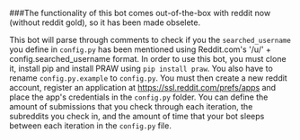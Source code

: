 ###The functionality of this bot comes out-of-the-box with reddit now (without reddit gold), so it has been made obselete.

This bot will parse through comments to check if you the `searched_username` you define in `config.py` has been mentioned using Reddit.com's '/u/' + config.searched_username format.
In order to use this bot, you must clone it, install pip and install PRAW using `pip install praw`.
You also have to rename `config.py.example` to `config.py`.
You must then create a new reddit account, register an application at https://ssl.reddit.com/prefs/apps and place the app's credentials in the `config.py` folder.  You can define the amount of submissions that you check through each iteration, the subreddits you check in, and the amount of time that your bot sleeps between each iteration in the `config.py` file.
